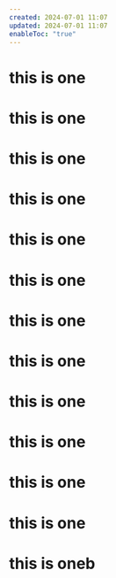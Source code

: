 ```yaml
---
created: 2024-07-01 11:07
updated: 2024-07-01 11:07
enableToc: "true"
---
```

# this is one

# this is one
# this is one
# this is one
# this is one
# this is one
# this is one
# this is one

# this is one
# this is one
# this is one
# this is one
# this is oneb
